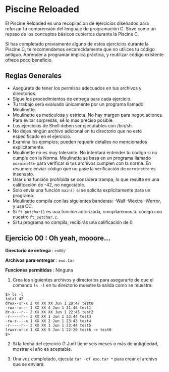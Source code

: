 # Piscine Reloaded

El Piscine Reloaded es una recopilación de ejercicios diseñados para reforzar tu comprensión del lenguaje de programación C. Sirve como un repaso de los conceptos básicos cubiertos durante la Piscine C.

Si has completado previamente alguno de estos ejercicios durante la Piscine C, te recomendamos encarecidamente que no utilices tu código antiguo. Aprender a programar implica práctica, y reutilizar código existente ofrece poco beneficio.

## Reglas Generales

- Asegúrate de tener los permisos adecuados en tus archivos y directorios.
- Sigue los procedimientos de entrega para cada ejercicio.
- Tu trabajo será evaluado únicamente por un programa llamado Moulinette.
- Moulinette es meticulosa y estricta. No hay margen para negociaciones. Para evitar sorpresas, sé lo más preciso posible.
- Los ejercicios de Shell deben ser ejecutables con /bin/sh.
- No dejes ningún archivo adicional en tu directorio que no esté especificado en el ejercicio.
- Examina los ejemplos; pueden requerir detalles no mencionados explícitamente.
- Moulinette no es muy tolerante. No intentará entender tu código si no cumple con la Norma. Moulinette se basa en un programa llamado `norminette` para verificar si tus archivos cumplen con la norma. En resumen: enviar código que no pase la verificación de `norminette` es insensato.
- Usar una función prohibida se considera trampa, lo que resulta en una calificación de -42, no negociable.
- Solo envía una función `main()` si se solicita explícitamente para un programa.
- Moulinette compila con las siguientes banderas: -Wall -Wextra -Werror, y usa CC.
- Si `ft_putchar()` es una función autorizada, compilaremos tu código con nuestro `ft_putchar.c`.
- Si tu programa no compila, recibirás una calificación de 0.

## Ejercicio 00 : Oh yeah, mooore...

**Directorio de entrega** : `ex00/`

**Archivos para entregar** : `exo.tar`

**Funciones permitidas** : Ninguna

1. Crea los siguientes archivos y directorios para asegurarte de que el comando `ls -l` en tu directorio muestre la salida como se muestra:

```
$> ls -l
total 42
drwx--xr-x 2 XX XX XX Jun 1 20:47 test0
-rwx--xr-- 1 XX XX 4 Jun 1 21:46 test1
dr-x---r-- 2 XX XX XX Jun 1 22:45 test2
-r-----r-- 2 XX XX 1 Jun 1 23:44 test3
-rw-r----x 1 XX XX 2 Jun 1 23:43 test4
-r-----r-- 2 XX XX 1 Jun 1 23:44 test5
lrwxr-xr-x 1 XX XX 5 Jun 1 22:20 test6 -> test0
$>
```

2. Si la fecha del ejercicio (1 Jun) tiene seis meses o más de antigüedad, mostrar el año es aceptable.

3. Una vez completado, ejecuta `tar -cf exo.tar *` para crear el archivo que se enviará.
